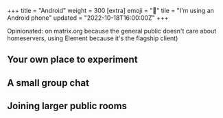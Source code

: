 +++
title = "Android"
weight = 300
[extra]
emoji = "🤖"
tile = "I'm using an Android phone"
updated = "2022-10-18T16:00:00Z"
+++

Opinionated: on matrix.org because the general public doesn't care about
homeservers, using Element because it's the flagship client)

## Your own place to experiment

## A small group chat

## Joining larger public rooms

